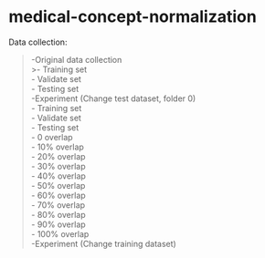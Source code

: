 # medical-concept-normalization
Data collection:  
  >-Original data collection  
    >- Training set  
    - Validate set  
    - Testing set  
  >-Experiment (Change test dataset, folder 0)   
    - Training set  
    - Validate set  
    - Testing set  
      - 0 overlap  
      - 10% overlap  
      - 20% overlap  
      - 30% overlap  
      - 40% overlap  
      - 50% overlap  
      - 60% overlap  
      - 70% overlap  
      - 80% overlap  
      - 90% overlap  
      - 100% overlap  
  >-Experiment (Change training dataset)  
